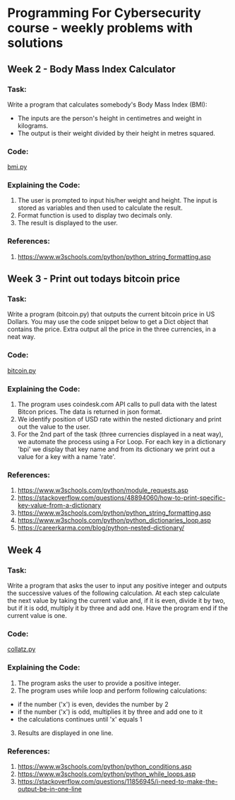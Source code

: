 # Programming For Cybersecurity course - weekly problems with solutions

##  Week 2 - Body Mass Index Calculator
### Task:
Write a program that calculates somebody's Body Mass Index (BMI):
* The inputs are the person's height in centimetres and weight in kilograms.
* The output  is their weight divided by their height in metres squared.

### Code:
[bmi.py](https://github.com/kodkoder/pforcs-problem-sheet/blob/main/bmi.py)

### Explaining the Code:
1. The user is prompted to input his/her weight and height. The input is stored as variables and then used to calculate the result. 
2. Format function is used to display two decimals only. 
3. The result is displayed to the user.

### References:
1.  https://www.w3schools.com/python/python_string_formatting.asp


##  Week 3 - Print out todays bitcoin price
### Task:
Write a program (bitcoin.py) that outputs the current bitcoin price in US
Dollars. You may use the code snippet below to get a Dict object that contains the price.
Extra output all the price in the three currencies, in a neat way.

### Code:
[bitcoin.py](https://github.com/kodkoder/pforcs-problem-sheet/blob/main/bitcoin.py)

### Explaining the Code:
1. The program uses coindesk.com API calls to pull data with the latest Bitcon prices. The data is returned in json format. 
2. We identify position of USD rate within the nested dictionary and print out the value to the user.
3. For the 2nd part of the task (three currencies displayed in a neat way), we automate the process using a For Loop. For each key in a dictionary 'bpi' 
    we display that key name and from its dictionary we print out a value for a key with a name 'rate'.
    
### References:
1. https://www.w3schools.com/python/module_requests.asp
2. https://stackoverflow.com/questions/48894060/how-to-print-specific-key-value-from-a-dictionary
3. https://www.w3schools.com/python/python_string_formatting.asp
4. https://www.w3schools.com/python/python_dictionaries_loop.asp
5. https://careerkarma.com/blog/python-nested-dictionary/

##  Week 4
### Task:
Write a program that asks the user to input any positive integer and outputs the successive values of the following calculation.
At each step calculate the next value by taking the current value and, if it is even, divide it by two, but if it is odd, multiply it by three and add one.
Have the program end if the current value is one.

### Code:
[collatz.py](https://github.com/kodkoder/pforcs-problem-sheet/blob/main/collatz.py)

### Explaining the Code:
1. The program asks the user to provide a positive integer. 
2. The program uses while loop and perform following calculations:
* if the number ('x') is even, devides the number by 2
* if the number ('x') is odd, multiplies it by three and add one to it
* the calculations continues until 'x' equals 1
3. Results are displayed in one line.
    
### References:
1. https://www.w3schools.com/python/python_conditions.asp
2. https://www.w3schools.com/python/python_while_loops.asp
3. https://stackoverflow.com/questions/11856945/i-need-to-make-the-output-be-in-one-line

